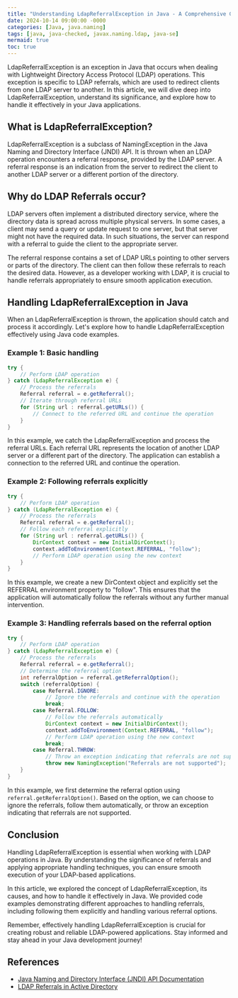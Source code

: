 ```yaml
---
title: "Understanding LdapReferralException in Java - A Comprehensive Guide"
date: 2024-10-14 09:00:00 -0000
categories: [Java, java.naming]
tags: [java, java-checked, javax.naming.ldap, java-se]
mermaid: true
toc: true
---
```



LdapReferralException is an exception in Java that occurs when dealing with Lightweight Directory Access Protocol (LDAP) operations. This exception is specific to LDAP referrals, which are used to redirect clients from one LDAP server to another. In this article, we will dive deep into LdapReferralException, understand its significance, and explore how to handle it effectively in your Java applications.

## What is LdapReferralException?

LdapReferralException is a subclass of NamingException in the Java Naming and Directory Interface (JNDI) API. It is thrown when an LDAP operation encounters a referral response, provided by the LDAP server. A referral response is an indication from the server to redirect the client to another LDAP server or a different portion of the directory.

## Why do LDAP Referrals occur?

LDAP servers often implement a distributed directory service, where the directory data is spread across multiple physical servers. In some cases, a client may send a query or update request to one server, but that server might not have the required data. In such situations, the server can respond with a referral to guide the client to the appropriate server.

The referral response contains a set of LDAP URLs pointing to other servers or parts of the directory. The client can then follow these referrals to reach the desired data. However, as a developer working with LDAP, it is crucial to handle referrals appropriately to ensure smooth application execution.

## Handling LdapReferralException in Java

When an LdapReferralException is thrown, the application should catch and process it accordingly. Let's explore how to handle LdapReferralException effectively using Java code examples.

### Example 1: Basic handling

```java
try {
    // Perform LDAP operation
} catch (LdapReferralException e) {
    // Process the referrals
    Referral referral = e.getReferral();
    // Iterate through referral URLs
    for (String url : referral.getURLs()) {
        // Connect to the referred URL and continue the operation
    }
}
```

In this example, we catch the LdapReferralException and process the referral URLs. Each referral URL represents the location of another LDAP server or a different part of the directory. The application can establish a connection to the referred URL and continue the operation.

### Example 2: Following referrals explicitly

```java
try {
    // Perform LDAP operation
} catch (LdapReferralException e) {
    // Process the referrals
    Referral referral = e.getReferral();
    // Follow each referral explicitly
    for (String url : referral.getURLs()) {
        DirContext context = new InitialDirContext();
        context.addToEnvironment(Context.REFERRAL, "follow");
        // Perform LDAP operation using the new context
    }
}
```

In this example, we create a new DirContext object and explicitly set the REFERRAL environment property to "follow". This ensures that the application will automatically follow the referrals without any further manual intervention.

### Example 3: Handling referrals based on the referral option

```java
try {
    // Perform LDAP operation
} catch (LdapReferralException e) {
    // Process the referrals
    Referral referral = e.getReferral();
    // Determine the referral option
    int referralOption = referral.getReferralOption();
    switch (referralOption) {
        case Referral.IGNORE:
            // Ignore the referrals and continue with the operation
            break;
        case Referral.FOLLOW:
            // Follow the referrals automatically
            DirContext context = new InitialDirContext();
            context.addToEnvironment(Context.REFERRAL, "follow");
            // Perform LDAP operation using the new context
            break;
        case Referral.THROW:
            // Throw an exception indicating that referrals are not supported
            throw new NamingException("Referrals are not supported");
    }
}
```

In this example, we first determine the referral option using `referral.getReferralOption()`. Based on the option, we can choose to ignore the referrals, follow them automatically, or throw an exception indicating that referrals are not supported.

## Conclusion

Handling LdapReferralException is essential when working with LDAP operations in Java. By understanding the significance of referrals and applying appropriate handling techniques, you can ensure smooth execution of your LDAP-based applications.

In this article, we explored the concept of LdapReferralException, its causes, and how to handle it effectively in Java. We provided code examples demonstrating different approaches to handling referrals, including following them explicitly and handling various referral options.

Remember, effectively handling LdapReferralException is crucial for creating robust and reliable LDAP-powered applications. Stay informed and stay ahead in your Java development journey!

## References
- [Java Naming and Directory Interface (JNDI) API Documentation](https://docs.oracle.com/en/java/javase/11/docs/api/java.naming/package-summary.html)
- [LDAP Referrals in Active Directory](https://docs.microsoft.com/en-us/windows/win32/ad/ldap-referrals-in-active-directory)